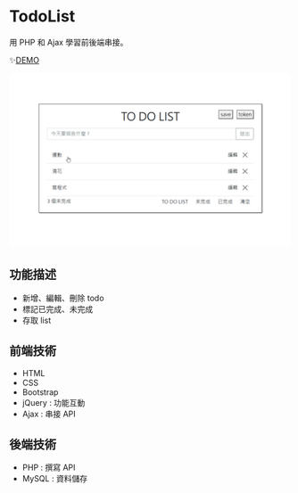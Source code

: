 # TodoList
用 PHP 和 Ajax 學習前後端串接。

✨[DEMO](https://todo.ywh15.tw/)

![](./DEMO.gif)


## 功能描述
- 新增、編輯、刪除 todo
- 標記已完成、未完成
- 存取 list


## 前端技術
- HTML 
- CSS
- Bootstrap
- jQuery : 功能互動
- Ajax : 串接 API

## 後端技術
- PHP : 撰寫 API
- MySQL : 資料儲存
